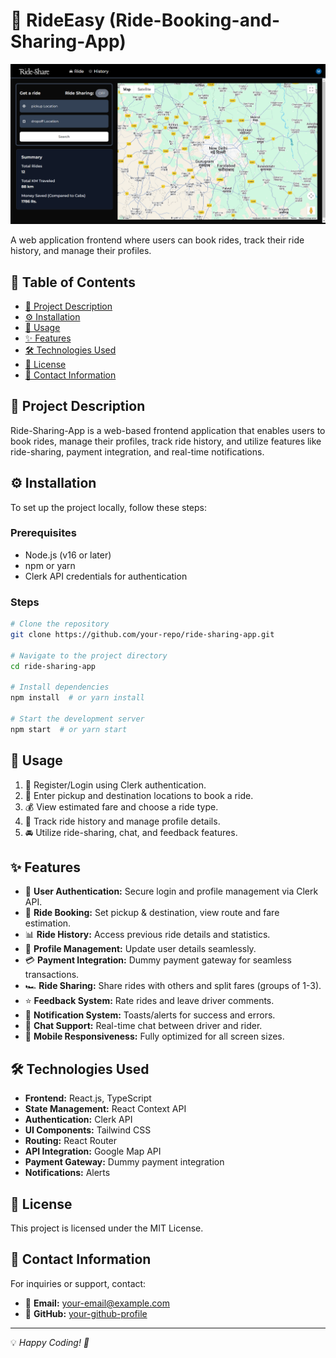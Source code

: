 # 🚗 RideEasy (Ride-Booking-and-Sharing-App)

![Ride Sharing Banner](Ride-Easy-Homepage.png)

A web application frontend where users can book rides, track their ride history, and manage their profiles.

## 📌 Table of Contents
- [📖 Project Description](#project-description)
- [⚙️ Installation](#installation)
- [🚀 Usage](#usage)
- [✨ Features](#features)
- [🛠 Technologies Used](#technologies-used)
- [📜 License](#license)
- [📧 Contact Information](#contact-information)

## 📖 Project Description
Ride-Sharing-App is a web-based frontend application that enables users to book rides, manage their profiles, track ride history, and utilize features like ride-sharing, payment integration, and real-time notifications.

## ⚙️ Installation
To set up the project locally, follow these steps:

### Prerequisites
- Node.js (v16 or later)
- npm or yarn
- Clerk API credentials for authentication

### Steps
```sh
# Clone the repository
git clone https://github.com/your-repo/ride-sharing-app.git

# Navigate to the project directory
cd ride-sharing-app

# Install dependencies
npm install  # or yarn install

# Start the development server
npm start  # or yarn start
```

## 🚀 Usage
1. 🔑 Register/Login using Clerk authentication.
2. 📍 Enter pickup and destination locations to book a ride.
3. 💰 View estimated fare and choose a ride type.
4. 📜 Track ride history and manage profile details.
5. 🚘 Utilize ride-sharing, chat, and feedback features.

## ✨ Features
- 🔐 **User Authentication:** Secure login and profile management via Clerk API.
- 🚖 **Ride Booking:** Set pickup & destination, view route and fare estimation.
- 📊 **Ride History:** Access previous ride details and statistics.
- 👤 **Profile Management:** Update user details seamlessly.
- 💳 **Payment Integration:** Dummy payment gateway for seamless transactions.
- 🏎 **Ride Sharing:** Share rides with others and split fares (groups of 1-3).
- ⭐ **Feedback System:** Rate rides and leave driver comments.
- 🔔 **Notification System:** Toasts/alerts for success and errors.
- 💬 **Chat Support:** Real-time chat between driver and rider.
- 📱 **Mobile Responsiveness:** Fully optimized for all screen sizes.

## 🛠 Technologies Used
- **Frontend:** React.js, TypeScript
- **State Management:** React Context API
- **Authentication:** Clerk API
- **UI Components:** Tailwind CSS
- **Routing:** React Router
- **API Integration:** Google Map API
- **Payment Gateway:** Dummy payment integration
- **Notifications:** Alerts

## 📜 License
This project is licensed under the MIT License.

## 📧 Contact Information
For inquiries or support, contact:
- 📩 **Email:** [your-email@example.com](mailto:prajapati.mohit.official@gmail.com)
- 🐙 **GitHub:** [your-github-profile](https://github.com/mkraj-7838)

---

💡 *Happy Coding! 🚀*
